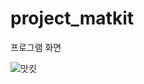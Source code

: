 # project_matkit

프로그램 화면

![맛킷](https://user-images.githubusercontent.com/87631065/162608175-790a794a-0abf-43d1-83ed-1d6446b8eadc.png)
